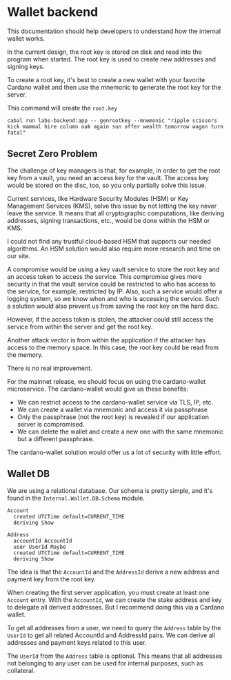 # Wallet backend
This documentation should help developers to understand how the internal wallet works.

In the current design, the root key is stored on disk and read into the program when started.
The root key is used to create new addresses and signing keys.

To create a root key, it's best to create a new wallet with your favorite Cardano wallet and then use the mnemonic to generate the root key for the server.

This command will create the `root.key`
```
cabal run labs-backend:app -- genrootkey --mnemonic "ripple scissors kick mammal hire column oak again sun offer wealth tomorrow wagon turn fatal"
```

## Secret Zero Problem

The challenge of key managers is that, for example, in order to get the root key from a vault, you need an access key for the vault. The access key would be stored on the disc, too, so you only partially solve this issue.

Current services, like Hardware Security Modules (HSM) or Key Management Services (KMS), solve this issue by not letting the key never leave the service. It means that all cryptographic computations, like deriving addresses, signing transactions, etc., would be done within the HSM or KMS.

I could not find any trustful cloud-based HSM that supports our needed algorithms. An HSM solution would also require more research and time on our site.

A compromise would be using a key vault service to store the root key and an access token to access the service. This compromise gives more security in that the vault service could be restricted to who has access to the service, for example, restricted by IP. Also, such a service would offer a logging system, so we know when and who is accessing the service. Such a solution would also prevent us from saving the root key on the hard disc.

However, if the access token is stolen, the attacker could still access the service from within the server and get the root key.

Another attack vector is from within the application if the attacker has access to the memory space. In this case, the root key could be read from the memory.

There is no real improvement.

For the mainnet release, we should focus on using the cardano-wallet microservice.
The cardano-wallet would give us these benefits:
- We can restrict access to the cardano-wallet service via TLS, IP, etc.
- We can create a wallet via mnemonic and access it via passphrase
- Only the passphrase (not the root key) is revealed if our application server is compromised.
 - We can delete the wallet and create a new one with the same mnemonic but a different passphrase.

The cardano-wallet solution would offer us a lot of security with little effort.

## Wallet DB

We are using a relational database. Our schema is pretty simple, and it's found in the `Internal.Wallet.DB.Schema` module.

```
Account
  created UTCTime default=CURRENT_TIME
  deriving Show

Address
  accountId AccountId
  user UserId Maybe
  created UTCTime default=CURRENT_TIME
  deriving Show
```

The idea is that the `AccountId` and the `AddressId` derive a new address and payment key from the root key.

When creating the first server application, you must create at least one `Account` entry. With the `AccountId`, we can create the stake address and key to delegate all derived addresses. But I recommend doing this via a Cardano wallet.

To get all addresses from a user, we need to query the `Address` table by the `UserId` to get all related AccountId and AddressId pairs. We can derive all addresses and payment keys related to this user.

The `UserId` from the `Address` table is optional. This means that all addresses not belonging to any user can be used for internal purposes, such as collateral.
